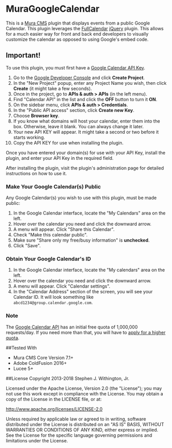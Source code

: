 # MuraGoogleCalendar

This is a [Mura CMS](http://getmura.com) plugin that displays events from a public Google Calendar. This plugin leverages the [FullCalendar](http://fullcalendar.io) [jQuery](http://jquery.com) plugin. This allows for a much easier way for front and back end developers to visually customize the calendar as opposed to using Google's embed code.

## Important!
To use this plugin, you must first have a [Google Calendar API Key](https://console.developers.google.com/project).

  1. Go to the [Google Developer Console](https://console.developers.google.com/project) and click **Create Project**.
  2. In the "New Project" popup, enter any Project Name you wish, then click **Create** (it might take a few seconds).
  3. Once in the project, go to **APIs & auth > APIs** (in the left menu).
  4. Find "Calendar API" in the list and click the **OFF** button to turn it **ON**.
  5. On the sidebar menu, click **APIs & auth > Credentials**.
  6. In the "Public API access" section, click **Create new Key**.
  7. Choose **Browser key**.
  8. If you know what domains will host your calendar, enter them into the box. Otherwise, leave it blank. You can always change it later.
  9. Your new API KEY will appear. It might take a second or two before it starts working.
  10. Copy the API KEY for use when installing the plugin.

Once you have entered your domain(s) for use with your API Key, install the plugin, and enter your API Key in the required field.

After installing the plugin, visit the plugin's administration page for detailed instructions on how to use it.

### Make Your Google Calendar(s) Public
Any Google Calendar(s) you wish to use with this plugin, must be made public:

  1. In the Google Calendar interface, locate the "My Calendars" area on the left.
  2. Hover over the calendar you need and click the downward arrow.
  3. A menu will appear. Click "Share this Calendar".
  4. Check "Make this calendar public".
  5. Make sure "Share only my free/busy information" is **unchecked**.
  6. Click "Save".

### Obtain Your Google Calendar's ID

  1. In the Google Calendar interface, locate the "My calendars" area on the left.
  2. Hover over the calendar you need and click the downward arrow.
  3. A menu will appear. Click "Calendar settings".
  4. In the "Calendar Address" section of the screen, you will see your Calendar ID. It will look something like `abcd1234@group.calendar.google.com`.

### Note
The [Google Calendar API](https://console.developers.google.com/project) has an initial free quota of 1,000,000 requests/day. If you need more than that, you will have to [apply for a higher quota](https://support.google.com/code/contact/calendar_api_quota).

##Tested With
* Mura CMS Core Version 7.1+
* Adobe ColdFusion 2016+
* Lucee 5+

##License
Copyright 2013-2018 Stephen J. Withington, Jr.

Licensed under the Apache License, Version 2.0 (the "License"); you may not use this work except in compliance with the License. You may obtain a copy of the License in the LICENSE file, or at:

http://www.apache.org/licenses/LICENSE-2.0

Unless required by applicable law or agreed to in writing, software distributed under the License is distributed on an "AS IS" BASIS, WITHOUT WARRANTIES OR CONDITIONS OF ANY KIND, either express or implied. See the License for the specific language governing permissions and limitations under the License.